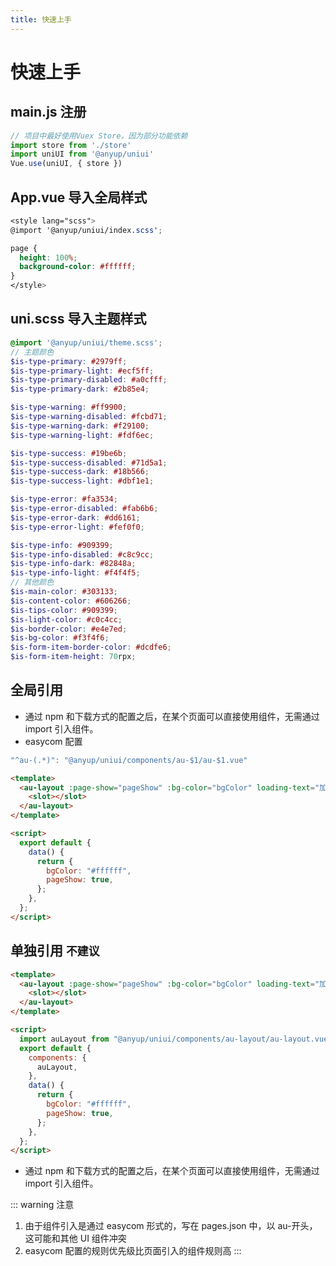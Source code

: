 ```yaml
---
title: 快速上手
---
```


# 快速上手

## main.js 注册

```js
// 项目中最好使用Vuex Store，因为部分功能依赖
import store from './store'
import uniUI from '@anyup/uniui'
Vue.use(uniUI, { store })
```

## App.vue 导入全局样式

```scss
<style lang="scss">
@import '@anyup/uniui/index.scss';

page {
  height: 100%;
  background-color: #ffffff;
}
</style>
```

## uni.scss 导入主题样式

```scss
@import '@anyup/uniui/theme.scss';
// 主题颜色
$is-type-primary: #2979ff;
$is-type-primary-light: #ecf5ff;
$is-type-primary-disabled: #a0cfff;
$is-type-primary-dark: #2b85e4;

$is-type-warning: #ff9900;
$is-type-warning-disabled: #fcbd71;
$is-type-warning-dark: #f29100;
$is-type-warning-light: #fdf6ec;

$is-type-success: #19be6b;
$is-type-success-disabled: #71d5a1;
$is-type-success-dark: #18b566;
$is-type-success-light: #dbf1e1;

$is-type-error: #fa3534;
$is-type-error-disabled: #fab6b6;
$is-type-error-dark: #dd6161;
$is-type-error-light: #fef0f0;

$is-type-info: #909399;
$is-type-info-disabled: #c8c9cc;
$is-type-info-dark: #82848a;
$is-type-info-light: #f4f4f5;
// 其他颜色
$is-main-color: #303133;
$is-content-color: #606266;
$is-tips-color: #909399;
$is-light-color: #c0c4cc;
$is-border-color: #e4e7ed;
$is-bg-color: #f3f4f6;
$is-form-item-border-color: #dcdfe6;
$is-form-item-height: 70rpx;

```

## 全局引用

- 通过 npm 和下载方式的配置之后，在某个页面可以直接使用组件，无需通过 import 引入组件。
- easycom 配置

```js
"^au-(.*)": "@anyup/uniui/components/au-$1/au-$1.vue"
```

```html
<template>
  <au-layout :page-show="pageShow" :bg-color="bgColor" loading-text="加载中">
    <slot></slot>
  </au-layout>
</template>

<script>
  export default {
    data() {
      return {
        bgColor: "#ffffff",
        pageShow: true,
      };
    },
  };
</script>
```

## 单独引用 `不建议`

```html
<template>
  <au-layout :page-show="pageShow" :bg-color="bgColor" loading-text="加载中">
    <slot></slot>
  </au-layout>
</template>

<script>
  import auLayout from "@anyup/uniui/components/au-layout/au-layout.vue";
  export default {
    components: {
      auLayout,
    },
    data() {
      return {
        bgColor: "#ffffff",
        pageShow: true,
      };
    },
  };
</script>
```

- 通过 npm 和下载方式的配置之后，在某个页面可以直接使用组件，无需通过 import 引入组件。

::: warning 注意

1. 由于组件引入是通过 easycom 形式的，写在 pages.json 中，以 au-开头，这可能和其他 UI 组件冲突
2. easycom 配置的规则优先级比页面引入的组件规则高
   :::
